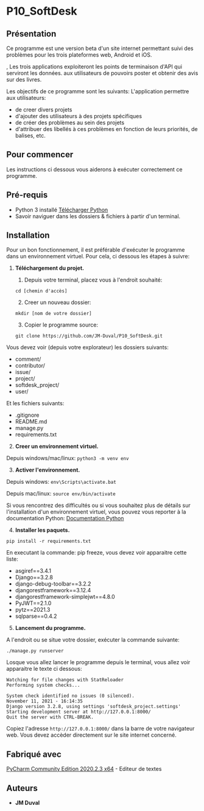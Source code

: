 # P10_SoftDesk

## Présentation

Ce programme est une version beta d'un site internet permettant suivi des problèmes pour les trois plateformes web, Android et iOS. 


, 
Les trois applications exploiteront les points de terminaison d'API qui serviront les données. aux utilisateurs de pouvoirs poster et obtenir des avis sur des livres.

Les objectifs de ce programme sont les suivants:
L'application permettre aux utilisateurs:

 * de creer divers projets
 * d'ajouter des utilisateurs à des projets spécifiques
 * de créer des problèmes au sein des projets
 * d'attribuer des libellés à ces problèmes en fonction de leurs priorités, de balises, etc.

## Pour commencer

Les instructions ci dessous vous aiderons à exécuter correctement ce programme.

## Pré-requis

* Python 3 installé [Télécharger Python](https://www.python.org/downloads/)
* Savoir naviguer dans les dossiers & fichiers à partir d'un terminal.

## Installation

Pour un bon fonctionnement, il est préférable d'exécuter le programme dans un environnement virtuel. Pour cela, ci dessous les étapes à suivre:

1. **Téléchargement du projet.**

    1. Depuis votre terminal, placez vous à l'endroit souhaité:
    
    ```cd [chemin d'accès]```  
    
    2. Creer un nouveau dossier:
    
    ```mkdir [nom de votre dossier]```
    
    3. Copier le programme source:
    
    ```git clone https://github.com/JM-Duval/P10_SoftDesk.git```
    

Vous devez voir (depuis votre explorateur) les dossiers suivants: 

 * comment/
 * contributor/
 * issue/
 * project/
 * softdesk_project/
 * user/

Et les fichiers suivants:

 * .gitignore
 * README.md
 * manage.py
 * requirements.txt

2. **Creer un environnement virtuel.**

Depuis windows/mac/linux: ```python3 -m venv env```

3. **Activer l'environnement.**

Depuis windows: ```env\Scripts\activate.bat```

Depuis mac/linux: ```source env/bin/activate```

Si vous rencontrez des difficultés ou si vous souhaitez plus de détails sur l'installation d'un environnement virtuel, vous pouvez vous reporter à la documentation Python:
[Documentation Python](https://www.python.org/doc/)

4. **Installer les paquets.**

```pip install -r requirements.txt```

En executant la commande: pip freeze, vous devez voir apparaitre cette liste: 
 - asgiref==3.4.1
 - Django==3.2.8
 - django-debug-toolbar==3.2.2
 - djangorestframework==3.12.4
 - djangorestframework-simplejwt==4.8.0
 - PyJWT==2.1.0
 - pytz==2021.3
 - sqlparse==0.4.2


5. **Lancement du programme.**

A l'endroit ou se situe votre dossier, exécuter la commande suivante:

```./manage.py runserver```

Losque vous allez lancer le programme depuis le terminal, vous allez voir apparaitre le texte ci dessous:

```
Watching for file changes with StatReloader
Performing system checks...

System check identified no issues (0 silenced).
November 11, 2021 - 16:14:35
Django version 3.2.8, using settings 'softdesk_project.settings'
Starting development server at http://127.0.0.1:8000/
Quit the server with CTRL-BREAK.
```

Copiez l'adresse ```http://127.0.0.1:8000/``` dans la barre de votre navigateur web. Vous devez accèder directement sur le site internet concerné.


## Fabriqué avec
[PyCharm Community Edition 2020.2.3 x64](https://pycharm-community-edition.fr.softonic.com/) - Editeur de textes


## Auteurs

* **JM Duval** 

